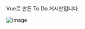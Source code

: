 Vue로 만든 To Do 게시판입니다.

![image](https://user-images.githubusercontent.com/49604943/122038015-2033db00-ce10-11eb-9397-034820095208.png)
